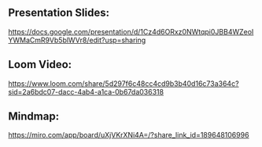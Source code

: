 ## Presentation Slides:
https://docs.google.com/presentation/d/1Cz4d6ORxz0NWtqpi0JBB4WZeoIYWMaCmR9Vb5blWVr8/edit?usp=sharing 
## Loom Video: 
https://www.loom.com/share/5d297f6c48cc4cd9b3b40d16c73a364c?sid=2a6bdc07-dacc-4ab4-a1ca-0b67da036318 
## Mindmap: 
https://miro.com/app/board/uXjVKrXNi4A=/?share_link_id=189648106996 
